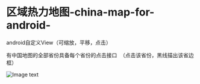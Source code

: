 # 区域热力地图-china-map-for-android-
android自定义View（可缩放，平移，点击）  

有中国地图的全部省份具备每个省份的点击接口  （点击该省份，黑线描出该省边框）

![Image text](https://github.com/AndroidCloud/-china-map-for-android-/blob/master/DemoImg/GIF.gif)
